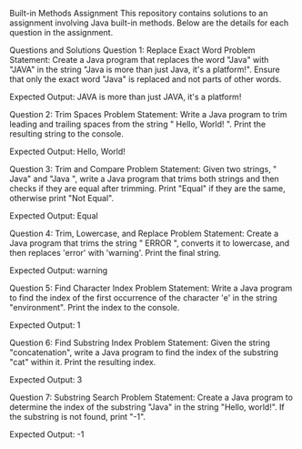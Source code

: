 Built-in Methods Assignment
This repository contains solutions to an assignment involving Java built-in methods. Below are the details for each question in the assignment.

Questions and Solutions
Question 1: Replace Exact Word
Problem Statement:
Create a Java program that replaces the word "Java" with "JAVA" in the string "Java is more than just Java, it's a platform!". Ensure that only the exact word "Java" is replaced and not parts of other words.

Expected Output:
JAVA is more than just JAVA, it's a platform!

Question 2: Trim Spaces
Problem Statement:
Write a Java program to trim leading and trailing spaces from the string " Hello, World! ". Print the resulting string to the console.

Expected Output:
Hello, World!

Question 3: Trim and Compare
Problem Statement:
Given two strings, " Java" and "Java ", write a Java program that trims both strings and then checks if they are equal after trimming. Print "Equal" if they are the same, otherwise print "Not Equal".

Expected Output:
Equal

Question 4: Trim, Lowercase, and Replace
Problem Statement:
Create a Java program that trims the string " ERROR ", converts it to lowercase, and then replaces 'error' with 'warning'. Print the final string.

Expected Output:
warning

Question 5: Find Character Index
Problem Statement:
Write a Java program to find the index of the first occurrence of the character 'e' in the string "environment". Print the index to the console.

Expected Output:
1

Question 6: Find Substring Index
Problem Statement:
Given the string "concatenation", write a Java program to find the index of the substring "cat" within it. Print the resulting index.

Expected Output:
3

Question 7: Substring Search
Problem Statement:
Create a Java program to determine the index of the substring "Java" in the string "Hello, world!". If the substring is not found, print "-1".

Expected Output:
-1

